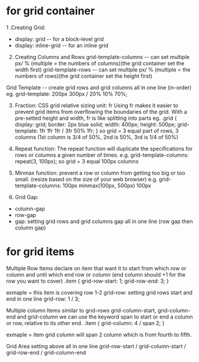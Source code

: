 # for grid container
1 .Creating Grid:
- display: grid -- for a block-level grid
- display: inline-grid -- for an inline grid

2. Creating Columns and Rows
grid-template-columns -- can set multiple px/ % (multiple = the numbers of columns)(the grid container set the width first)
grid-template-rows -- can set multiple px/ % (multiple = the numbers of rows)(the grid container set the height first)

Grid Template -- create grid rows and grid columns all in one line (in-order)
eg. grid-template: 200px 300px / 20% 10% 70%;

3. Fraction:
CSS grid relative sizing unit: fr
Using fr makes it easier to prevent grid items from overflowing the boundaries of the grid.
With a pre-setted height and width, fr is like splitting into parts
eg. .grid {
  display: grid;
  border: 2px blue solid;
  width: 400px;
  height: 500px;
  grid-template: 1fr 1fr 1fr / 3fr 50% 1fr;
}
so grid = 3 equal part of rows, 3 columns (1st column is 3/4 of 50%, 2nd is 50%, 3rd is 1/4 of 50%)

4. Repeat function:
The repeat function will duplicate the specifications for rows or columns a given number of times. 
e.g. grid-template-columns: repeat(3, 100px);
so grid = 3 equal 100px columns

5. Minmax function:
prevent a row or column from getting too big or too small. (resize based on the size of your web browser)
e.g. grid-template-columns: 100px minmax(100px, 500px) 100px

6. Grid Gap:
- column-gap
- row-gap
- gap: setting grid rows and grid columns gap all in one line (row gap then column gap)

# for grid items
Multiple Row Items
declare on item that want it to start from which row or column and until which end row or column (end column should +1 for the row you want to cover)
.item {
  grid-row-start: 1;
  grid-row-end: 3;
}

exmaple = this item is covering row 1-2
grid-row: setting grid rows start and end in one line
grid-row: 1 / 3;

Multiple column Items
similar to grid-rows
grid-column-start, grid-column-end and grid-column
we can use the keyword span to start or end a column or row, relative to its other end.
.item {
  grid-column: 4 / span 2;
}
 
 exmaple = item grid column will span 2 column which is from fourth to fifth.

Grid Area
setting above all in one line
grid-row-start / grid-column-start / grid-row-end / grid-column-end





